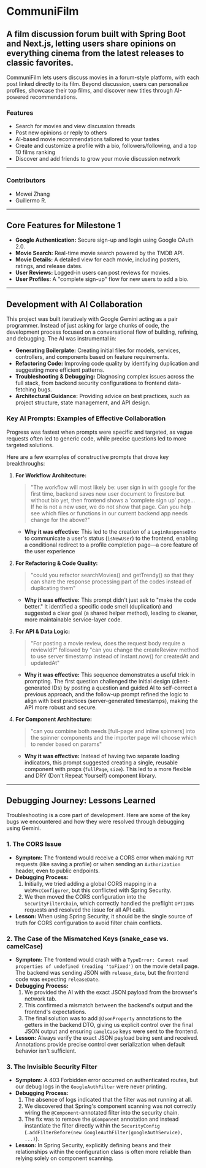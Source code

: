 # CommuniFilm
## A film discussion forum built with Spring Boot and Next.js, letting users share opinions on everything cinema from the latest releases to classic favorites.

CommuniFilm lets users discuss movies in a forum-style platform, with each post linked directly to its film. Beyond discussion, users can personalize profiles, showcase their top films, and discover new titles through AI-powered recommendations.

### Features
* Search for movies and view discussion threads  
* Post new opinions or reply to others  
* AI-based movie recommendations tailored to your tastes  
* Create and customize a profile with a bio, followers/following, and a top 10 films ranking  
* Discover and add friends to grow your movie discussion network  

---

### Contributors
- Mowei Zhang
- Guillermo R.  

---

## Core Features for Milestone 1

* **Google Authentication:** Secure sign-up and login using Google OAuth 2.0.
* **Movie Search:** Real-time movie search powered by the TMDB API.
* **Movie Details:** A detailed view for each movie, including posters, ratings, and release dates.
* **User Reviews:** Logged-in users can post reviews for movies.
* **User Profiles:** A "complete sign-up" flow for new users to add a bio.

---

## Development with AI Collaboration

This project was built iteratively with Google Gemini acting as a pair programmer. Instead of just asking for large chunks of code, the development process focused on a conversational flow of building, refining, and debugging. The AI was instrumental in:

* **Generating Boilerplate:** Creating initial files for models, services, controllers, and components based on feature requirements.
* **Refactoring Code:** Improving code quality by identifying duplication and suggesting more efficient patterns.
* **Troubleshooting & Debugging:** Diagnosing complex issues across the full stack, from backend security configurations to frontend data-fetching bugs.
* **Architectural Guidance:** Providing advice on best practices, such as project structure, state management, and API design.

### Key AI Prompts: Examples of Effective Collaboration

Progress was fastest when prompts were specific and targeted, as vague requests often led to generic code, while precise questions led to more targeted solutions.

Here are a few examples of constructive prompts that drove key breakthroughs:

1.  **For Workflow Architecture:**
    > "The workflow will most likely be: user sign in with google for the first time, backend saves new user document to firestore but without bio yet, then frontend shows a 'complete sign up' page... If he is not a new user, we do not show that page. Can you help see which files or functions in our current backend app needs change for the above?"
    * **Why it was effective:** This led to the creation of a `LoginResponseDto` to communicate a user's status (`isNewUser`) to the frontend, enabling a conditional redirect to a profile completion page—a core feature of the user experience
    
2. **For Refactoring & Code Quality:**
    > "could you refactor searchMovies() and getTrendy() so that they can share the response processing part of the codes instead of duplicating them"
    * **Why it was effective:** This prompt didn't just ask to "make the code better." It identified a specific code smell (duplication) and suggested a clear goal (a shared helper method), leading to cleaner, more maintainable service-layer code.

2.  **For API & Data Logic:**
    > "For posting a movie review, does the request body require a reviewId?" followed by "can you change the createReview method to use server timestamp instead of Instant.now() for createdAt and updatedAt"
    * **Why it was effective:** This sequence demonstrates a useful trick in prompting. The first question challenged the initial design (client-generated IDs) by posting a question and guided AI to self-correct a previous approach, and the follow-up prompt refined the logic to align with best practices (server-generated timestamps), making the API more robust and secure.

3.  **For Component Architecture:**
    > "can you combine both needs [full-page and inline spinners] into the spinner components and the importer page will choose which to render based on params"
    * **Why it was effective:** Instead of having two separate loading indicators, this prompt suggested creating a single, reusable component with props (`fullPage`, `size`). This led to a more flexible and DRY (Don't Repeat Yourself) component library.

---

## Debugging Journey: Lessons Learned

Troubleshooting is a core part of development. Here are some of the key bugs we encountered and how they were resolved through debugging using Gemini.

### 1. The CORS Issue

* **Symptom:** The frontend would receive a CORS error when making `PUT` requests (like saving a profile) or when sending an `Authorization` header, even to public endpoints.
* **Debugging Process:**
    1.  Initially, we tried adding a global CORS mapping in a `WebMvcConfigurer`, but this conflicted with Spring Security.
    2.  We then moved the CORS configuration into the `SecurityFilterChain`, which correctly handled the preflight `OPTIONS` requests and resolved the issue for all API calls.
* **Lesson:** When using Spring Security, it should be the single source of truth for CORS configuration to avoid filter chain conflicts.

### 2. The Case of the Mismatched Keys (snake_case vs. camelCase)

* **Symptom:** The frontend would crash with a `TypeError: Cannot read properties of undefined (reading 'toFixed')` on the movie detail page. The backend was sending JSON with `release_date`, but the frontend code was expecting `releaseDate`.
* **Debugging Process:**
    1.  We provided the AI with the exact JSON payload from the browser's network tab.
    2.  This confirmed a mismatch between the backend's output and the frontend's expectations.
    3.  The final solution was to add `@JsonProperty` annotations to the getters in the backend DTO, giving us explicit control over the final JSON output and ensuring `camelCase` keys were sent to the frontend.
* **Lesson:** Always verify the exact JSON payload being sent and received. Annotations provide precise control over serialization when default behavior isn't sufficient.

### 3. The Invisible Security Filter

* **Symptom:** A 403 Forbidden error occurred on authenticated routes, but our debug logs in the `GoogleAuthFilter` were never printing.
* **Debugging Process:**
    1.  The absence of logs indicated that the filter was not running at all.
    2.  We discovered that Spring's component scanning was not correctly wiring the `@Component`-annotated filter into the security chain.
    3.  The fix was to remove the `@Component` annotation and instead instantiate the filter directly within the `SecurityConfig` (`.addFilterBefore(new GoogleAuthFilter(googleAuthService), ...)`).
* **Lesson:** In Spring Security, explicitly defining beans and their relationships within the configuration class is often more reliable than relying solely on component scanning.